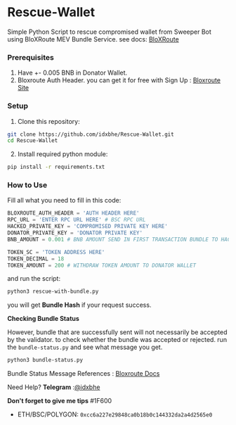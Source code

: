 # Rescue-Wallet
Simple Python Script to rescue compromised wallet from Sweeper Bot using BloXRoute MEV Bundle Service. see docs: [BloXRoute](https://docs.bloxroute.com/apis/mev-solution/bsc-bundle-submission)

### Prerequisites
1. Have +- 0.005 BNB in Donator Wallet.
2. Bloxroute Auth Header. you can get it for free with Sign Up : [Bloxroute Site](https://portal.bloxroute.com/registration)

### Setup

1. Clone this repository:
```bash
git clone https://github.com/idxbhe/Rescue-Wallet.git
cd Rescue-Wallet
```

2. Install required python module:
```bash
pip install -r requirements.txt
```

### How to Use

Fill all what you need to fill in this code:
```python
BLOXROUTE_AUTH_HEADER = 'AUTH HEADER HERE'
RPC_URL = 'ENTER RPC URL HERE' # BSC RPC URL
HACKED_PRIVATE_KEY = 'COMPROMISED PRIVATE KEY HERE'
DONATOR_PRIVATE_KEY = 'DONATOR PRIVATE KEY'
BNB_AMOUNT = 0.001 # BNB AMOUNT SEND IN FIRST TRANSACTION BUNDLE TO HACKED WALLET

TOKEN_SC = 'TOKEN ADDRESS HERE'
TOKEN_DECIMAL = 18
TOKEN_AMOUNT = 200 # WITHDRAW TOKEN AMOUNT TO DONATOR WALLET
```

and run the script:
```bash
python3 rescue-with-bundle.py
```

you will get **Bundle Hash** if your request success. 

**Checking Bundle Status**

However, bundle that are successfully sent will not necessarily be accepted by the validator. to check whether the bundle was accepted or rejected. run the `bundle-status.py` and see what message you get. 

```bash
python3 bundle-status.py
```

Bundle Status Message References : [Bloxroute Docs](https://docs.bloxroute.com/apis/bsc-bundle-trace)

Need Help?
**Telegram** :[@idxbhe](https://t.me/Kingbhe)

**Don't forget to give me tips** #1F600 
- ETH/BSC/POLYGON: `0xcc6a227e29848ca0b18b0c144332da2a4d2565e0`

